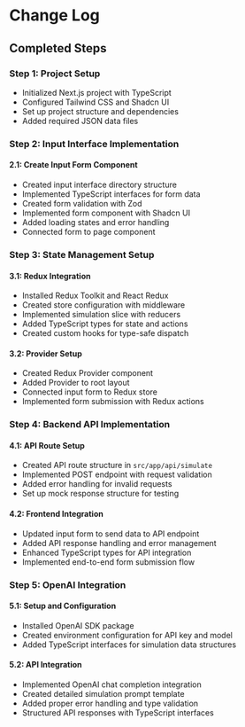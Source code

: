 # Change Log

## Completed Steps

### Step 1: Project Setup
- Initialized Next.js project with TypeScript
- Configured Tailwind CSS and Shadcn UI
- Set up project structure and dependencies
- Added required JSON data files

### Step 2: Input Interface Implementation
#### 2.1: Create Input Form Component
- Created input interface directory structure
- Implemented TypeScript interfaces for form data
- Created form validation with Zod
- Implemented form component with Shadcn UI
- Added loading states and error handling
- Connected form to page component

### Step 3: State Management Setup
#### 3.1: Redux Integration
- Installed Redux Toolkit and React Redux
- Created store configuration with middleware
- Implemented simulation slice with reducers
- Added TypeScript types for state and actions
- Created custom hooks for type-safe dispatch

#### 3.2: Provider Setup
- Created Redux Provider component
- Added Provider to root layout
- Connected input form to Redux store
- Implemented form submission with Redux actions

### Step 4: Backend API Implementation
#### 4.1: API Route Setup
- Created API route structure in `src/app/api/simulate`
- Implemented POST endpoint with request validation
- Added error handling for invalid requests
- Set up mock response structure for testing

#### 4.2: Frontend Integration
- Updated input form to send data to API endpoint
- Added API response handling and error management
- Enhanced TypeScript types for API integration
- Implemented end-to-end form submission flow

### Step 5: OpenAI Integration
#### 5.1: Setup and Configuration
- Installed OpenAI SDK package
- Created environment configuration for API key and model
- Added TypeScript interfaces for simulation data structures

#### 5.2: API Integration
- Implemented OpenAI chat completion integration
- Created detailed simulation prompt template
- Added proper error handling and type validation
- Structured API responses with TypeScript interfaces